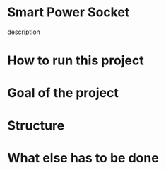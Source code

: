 # Smart Power Socket
description

# How to run this project

# Goal of the project

# Structure

# What else has to be done